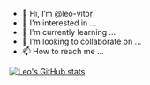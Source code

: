 - 👋 Hi, I’m @leo-vitor
- 👀 I’m interested in ...
- 🌱 I’m currently learning ...
- 💞️ I’m looking to collaborate on ...
- 📫 How to reach me ...

<!---
leo-vitor/leo-vitor is a ✨ special ✨ repository because its `README.md` (this file) appears on your GitHub profile.
You can click the Preview link to take a look at your changes.
--->
[![Leo's GitHub stats](https://github-readme-stats.vercel.app/api?username=leo-vitor)](https://github.com/anuraghazra/github-readme-stats)
